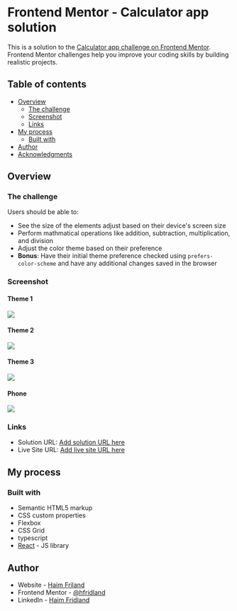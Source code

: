 # Frontend Mentor - Calculator app solution

This is a solution to the [Calculator app challenge on Frontend Mentor](https://www.frontendmentor.io/challenges/calculator-app-9lteq5N29). Frontend Mentor challenges help you improve your coding skills by building realistic projects.

## Table of contents

- [Overview](#overview)
  - [The challenge](#the-challenge)
  - [Screenshot](#screenshot)
  - [Links](#links)
- [My process](#my-process)
  - [Built with](#built-with)
- [Author](#author)
- [Acknowledgments](#acknowledgments)

## Overview

### The challenge

Users should be able to:

- See the size of the elements adjust based on their device's screen size
- Perform mathmatical operations like addition, subtraction, multiplication, and division
- Adjust the color theme based on their preference
- **Bonus**: Have their initial theme preference checked using `prefers-color-scheme` and have any additional changes saved in the browser

### Screenshot

#### Theme 1

![](./screenshots/theme1.png)

#### Theme 2

![](./screenshots/theme2.png)

#### Theme 3

![](./screenshots/theme3.png)

#### Phone

![](./screenshots/phone.png)

### Links

- Solution URL: [Add solution URL here](https://github.com/hfridland/calculator)
- Live Site URL: [Add live site URL here](https://hfridland.github.io/calculator)

## My process

### Built with

- Semantic HTML5 markup
- CSS custom properties
- Flexbox
- CSS Grid
- typescript
- [React](https://reactjs.org/) - JS library

## Author

- Website - [Haim Friland](mailto:hfridland@gmail.com)
- Frontend Mentor - [@hfridland](https://www.frontendmentor.io/profile/hfridland)
- LinkedIn - [Haim Fridland](https://www.linkedin.com/in/haim-fridland-a8b28315/)

